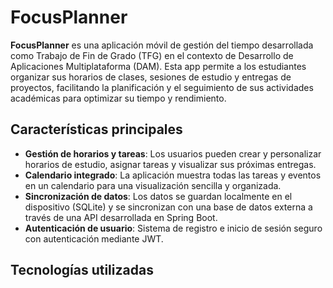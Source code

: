 # FocusPlanner

**FocusPlanner** es una aplicación móvil de gestión del tiempo desarrollada como Trabajo de Fin de Grado (TFG) en el contexto de Desarrollo de Aplicaciones Multiplataforma (DAM). Esta app permite a los estudiantes organizar sus horarios de clases, sesiones de estudio y entregas de proyectos, facilitando la planificación y el seguimiento de sus actividades académicas para optimizar su tiempo y rendimiento.

## Características principales

- **Gestión de horarios y tareas**: Los usuarios pueden crear y personalizar horarios de estudio, asignar tareas y visualizar sus próximas entregas.
- **Calendario integrado**: La aplicación muestra todas las tareas y eventos en un calendario para una visualización sencilla y organizada.
- **Sincronización de datos**: Los datos se guardan localmente en el dispositivo (SQLite) y se sincronizan con una base de datos externa a través de una API desarrollada en Spring Boot.
- **Autenticación de usuario**: Sistema de registro e inicio de sesión seguro con autenticación mediante JWT.

## Tecnologías utilizadas
